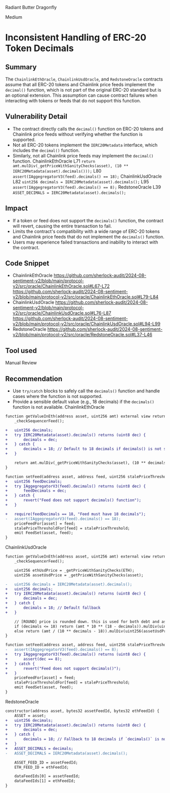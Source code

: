 Radiant Butter Dragonfly

Medium

# Inconsistent Handling of ERC-20 Token Decimals

## Summary
The `ChainlinkEthOracle`, `ChainlinkUsdOracle`, and `RedstoneOracle` contracts assume that all ERC-20 tokens and Chainlink price feeds implement the `decimal()` function, which is not part of the original ERC-20 standard but is an optional extension. This assumption can cause contract failures when interacting with tokens or feeds that do not support this function.

## Vulnerability Detail
- The contract directly calls the `decimal()` function on ERC-20 tokens and Chainlink price feeds without verifying whether the function is supported.
- Not all ERC-20 tokens implement the `IERC20Metadata` interface, which includes the `decimal()` function.
- Similarly, not all Chainlink price feeds may implement the `decimal()` function.
ChainlinkEthOracle
L71
`return amt.mulDiv(_getPriceWithSanityChecks(asset), (10 ** IERC20Metadata(asset).decimals()));`
L80
`assert(IAggegregatorV3(feed).decimals() == 18);`
ChainlinkUsdOracle
L82
`uint256 decimals = IERC20Metadata(asset).decimals();`
L95
`assert(IAggegregatorV3(feed).decimals() == 8);`
RedstoneOracle
L39
`ASSET_DECIMALS = IERC20Metadata(asset).decimals();`

## Impact
- If a token or feed does not support the `decimals()` function, the contract will revert, causing the entire transaction to fail.
- Limits the contract's compatibility with a wide range of ERC-20 tokens and Chainlink price feeds that do not implement the `decimals()` function.
- Users may experience failed transactions and inability to interact with the contract.

## Code Snippet
- ChainlinkEthOracle
https://github.com/sherlock-audit/2024-08-sentiment-v2/blob/main/protocol-v2/src/oracle/ChainlinkEthOracle.sol#L67-L72
https://github.com/sherlock-audit/2024-08-sentiment-v2/blob/main/protocol-v2/src/oracle/ChainlinkEthOracle.sol#L79-L84
- ChainlinkUsdOracle
https://github.com/sherlock-audit/2024-08-sentiment-v2/blob/main/protocol-v2/src/oracle/ChainlinkUsdOracle.sol#L76-L87
https://github.com/sherlock-audit/2024-08-sentiment-v2/blob/main/protocol-v2/src/oracle/ChainlinkUsdOracle.sol#L94-L99
- RedstoneOracle
https://github.com/sherlock-audit/2024-08-sentiment-v2/blob/main/protocol-v2/src/oracle/RedstoneOracle.sol#L37-L46

## Tool used

Manual Review

## Recommendation
- Use `try/catch` blocks to safely call the `decimals()` function and handle cases where the function is not supported.
- Provide a sensible default value (e.g., 18 decimals) if the `decimals()` function is not available.
ChainlinkEthOracle
```diff
function getValueInEth(address asset, uint256 amt) external view returns (uint256) {
    _checkSequencerFeed();

+   uint256 decimals;
+   try IERC20Metadata(asset).decimals() returns (uint8 dec) {
+       decimals = dec;
+   } catch {
+       decimals = 18; // Default to 18 decimals if decimals() is not supported
+   }

    return amt.mulDiv(_getPriceWithSanityChecks(asset), (10 ** decimals));
}

function setFeed(address asset, address feed, uint256 stalePriceThreshold) external onlyOwner {
+   uint256 feedDecimals;
+   try IAggegregatorV3(feed).decimals() returns (uint8 dec) {
+       feedDecimals = dec;
+   } catch {
+       revert("Feed does not support decimals() function");
+   }

+   require(feedDecimals == 18, "Feed must have 18 decimals");
-   assert(IAggegregatorV3(feed).decimals() == 18);
    priceFeedFor[asset] = feed;
    stalePriceThresholdFor[feed] = stalePriceThreshold;
    emit FeedSet(asset, feed);
}
```
ChainlinkUsdOracle
```diff
function getValueInEth(address asset, uint256 amt) external view returns (uint256) {
    _checkSequencerFeed();

    uint256 ethUsdPrice = _getPriceWithSanityChecks(ETH);
    uint256 assetUsdPrice = _getPriceWithSanityChecks(asset);

-   uint256 decimals = IERC20Metadata(asset).decimals();
+   uint256 decimals;
+   try IERC20Metadata(asset).decimals() returns (uint8 dec) {
+       decimals = dec;
+   } catch {
+       decimals = 18; // Default fallback
+   }

    // [ROUND] price is rounded down. this is used for both debt and asset math, no effect
    if (decimals <= 18) return (amt * 10 ** (18 - decimals)).mulDiv(uint256(assetUsdPrice), uint256(ethUsdPrice));
    else return (amt / (10 ** decimals - 18)).mulDiv(uint256(assetUsdPrice), uint256(ethUsdPrice));
}

function setFeed(address asset, address feed, uint256 stalePriceThreshold) external onlyOwner {
-   assert(IAggegregatorV3(feed).decimals() == 8);
+   try IAggegregatorV3(feed).decimals() returns (uint8 dec) {
+       assert(dec == 8);
+   } catch {
+       revert("Feed does not support decimals()");
+   }
    priceFeedFor[asset] = feed;
    stalePriceThresholdFor[feed] = stalePriceThreshold;
    emit FeedSet(asset, feed);
}
```
RedstoneOracle
```diff
constructor(address asset, bytes32 assetFeedId, bytes32 ethFeedId) {
    ASSET = asset;
+   uint256 decimals;
+   try IERC20Metadata(asset).decimals() returns (uint8 dec) {
+       decimals = dec;
+   } catch {
+       decimals = 18; // Fallback to 18 decimals if `decimals()` is not supported
+   }
+   ASSET_DECIMALS = decimals;
-   ASSET_DECIMALS = IERC20Metadata(asset).decimals();

    ASSET_FEED_ID = assetFeedId;
    ETH_FEED_ID = ethFeedId;

    dataFeedIds[0] = assetFeedId;
    dataFeedIds[1] = ethFeedId;
}
```